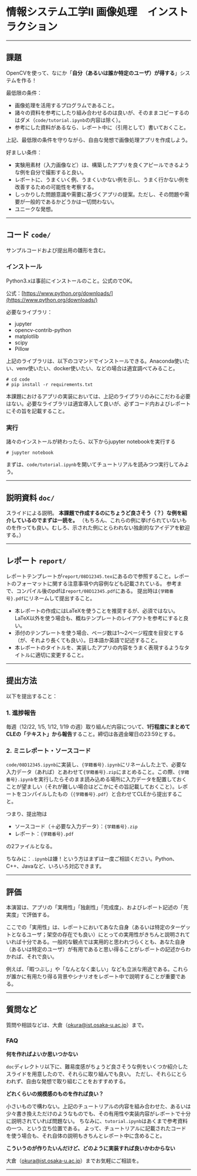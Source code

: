 # 情報システム工学II 画像処理　インストラクション

---
## 課題
OpenCVを使って、なにか「**自分（あるいは誰か特定のユーザ）が得する**」システムを作る！

最低限の条件：
- 画像処理を活用するプログラムであること。
- 諸々の資料を参考にしたり組み合わせるのは良いが、そのままコピーするのはダメ（`code/tutorial.ipynb`の内容は除く）。
- 参考にした資料があるなら、レポート中に（引用として）書いておくこと。

上記、最低限の条件を守りながら、自由な発想で画像処理アプリを作成しよう。

好ましい条件：
- 実験用素材（入力画像など）は、構築したアプリを良くアピールできるような例を自分で撮影すると良い。
- レポートに、うまくいく例、うまくいかない例を示し、うまく行かない例を改善するための可能性を考察する。
- しっかりした問題意識や需要に基づくアプリの提案。ただし、その問題や需要が一般的であるかどうかは一切問わない。
- ユニークな発想。

---
## コード `code/`

サンプルコードおよび提出用の雛形を含む。

### インストール
Python3.xは事前にインストールのこと。公式のでOK。

公式：[https://www.python.org/downloads/](https://www.python.org/downloads/)

必要なライブラリ：
- jupyter
- opencv-contrib-python
- matplotlib
- scipy
- Pillow

上記のライブラリは、以下のコマンドでインストールできる。Anaconda使いたい、venv使いたい、docker使いたい、などの場合は適宜調べてみること。
```
# cd code
# pip install -r requirements.txt
```

本課題におけるアプリの実装においては、上記のライブラリのみにこだわる必要はない。必要なライブラリは適宜導入して良いが、必ずコード内およびレポートにその旨を記載すること。

### 実行
諸々のインストールが終わったら、以下からjupyter notebookを実行する
```
# jupyter notebook
```
まずは、`code/tutorial.ipynb`を開いてチュートリアルを読みつつ実行してみよう。

---
## 説明資料 `doc/`
スライドによる説明。
**本課題で作成するのにちょうど良さそう（？）な例を紹介しているのでまずは一読を。**
（もちろん、これらの例に挙げられていないものを作っても良い。むしろ、示された例にとらわれない独創的なアイデアを歓迎する。）

---
## レポート `report/`
レポートテンプレートが`report/08D12345.tex`にあるので参照すること。レポートのフォーマットに関する注意事項や内容例なども記載されている。
参考まで、コンパイル後のpdfは`report/08D12345.pdf`にある。
提出時は`{学籍番号}.pdf`にリネームして提出すること。
- 本レポートの作成にはLaTeXを使うことを推奨するが、必須ではない。LaTeX以外を使う場合も、概ねテンプレートのレイアウトを参考にすると良い。
- 添付のテンプレートを使う場合、ページ数は1～2ページ程度を目安とする（が、それより長くても良い）。日本語か英語で記述すること。
- 本レポートのタイトルを、実装したアプリの内容をうまく表現するようなタイトルに適切に変更すること。

---
## 提出方法
以下を提出すること：

### 1. 進捗報告
毎週（12/22, 1/5, 1/12, 1/19 の週）取り組んだ内容について、**1行程度にまとめてCLEの「テキスト」から報告**すること。締切は各週金曜日の23:59とする。

### 2. ミニレポート・ソースコード
`code/08D12345.ipynb`に実装し、`{学籍番号}.ipynb`にリネームした上で、必要な入力データ（あれば）とあわせて`{学籍番号}.zip`にまとめること。この際、`{学籍番号}.ipynb`を実行したらそのまま読み込める場所に入力データを配置しておくことが望ましい（それが難しい場合はどこかにその旨記載しておくこと）。レポートをコンパイルしたもの（`{学籍番号}.pdf`）と合わせてCLEから提出すること。

つまり、提出物は

- ソースコード（＋必要な入力データ）：`{学籍番号}.zip`
- レポート：`{学籍番号}.pdf`

の2ファイルとなる。

ちなみに：`.ipynb`は嫌！という方はまずは一度ご相談ください。Python、C++、Javaなど、いろいろ対応できます。


---
## 評価
本演習は、アプリの「実用性」「独創性」「完成度」、およびレポート記述の「充実度」で評価する。

ここでの「実用性」は、レポートにおいてあなた自身（あるいは特定のターゲットとなるユーザ；架空の存在でも良い）にとっての実用性がきちんと説明されていれば十分である。一般的な観点では実用的と思われづらくとも、あなた自身（あるいは特定のユーザ）が有用であると思い得ることがレポートの記述からわかれば、それで良い。

例えば、「暇つぶし」や「なんとなく楽しい」なども立派な用途である。これらが誰かに有用たり得る背景やシナリオをレポート中で説明することが重要である。

---
## 質問など
質問や相談などは、大倉（[okura@ist.osaka-u.ac.jp](okura@ist.osaka-u.ac.jp)）まで。

### FAQ

**何を作ればよいか思いつかない**

`doc`ディレクトリ以下に、難易度感がちょうど良さそうな例をいくつか紹介したスライドを用意したので、それらに取り組んでも良い。
ただし、それらにとらわれず、自由な発想で取り組むことをおすすめする。

**どれくらいの規模感のものを作れば良い？**

小さいもので構わない。上記のチュートリアルの内容を組み合わせた、あるいは少々書き換えただけのようなものでも、その有用性や実装内容がレポートで十分に説明されていれば問題ない。
ちなみに、`tutorial.ipynb`はあくまで参考資料の一つ、という立ち位置である。
よって、チュートリアルに記載されたコードを使う場合も、それ自体の説明もきちんとレポート中に含めること。


**こういうのが作りたいんだけど、どのように実装すれば良いかわからない**

大倉（[okura@ist.osaka-u.ac.jp](okura@ist.osaka-u.ac.jp)）までお気軽にご相談を。


---